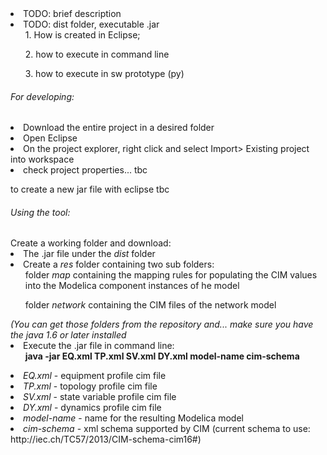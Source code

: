 <li>TODO: brief description</li>
<li>TODO: dist folder, executable .jar
<ul>1. How is created in Eclipse; </ul>
<ul>2. how to execute in command line </ul>
<ul>3. how to execute in sw prototype (py)</ul>
</li>

<p>
<h6>For developing:</h6>
<li>Download the entire project in a desired folder</li>
<li>Open Eclipse</li>
<li>On the project explorer, right click and select Import> Existing project into workspace</li>
<li>check project properties... tbc</li>
</p>
<p>
to create a new jar file with eclipse
tbc
</p>
<p>
<h6>Using the tool:</h6>
Create a working folder and download:
<li> The .jar file under the <i>dist</i> folder
<li>Create a <i>res</i> folder containing two sub folders:
<ul>folder <i>map</i> containing the mapping rules for populating the CIM values into the Modelica component instances of he model</ul>
<ul>folder <i>network</i> containing the CIM files of the network model</ul>
</li>
<i>(You can get those folders from the repository and... make sure you have the java 1.6 or later installed</i>
<li>Execute the .jar file in command line:
<ul><b>java -jar EQ.xml TP.xml SV.xml DY.xml model-name cim-schema </b></ul>
</li>

<li><i>EQ.xml</i> - equipment profile cim file</li>
<li><i>TP.xml</i> - topology profile cim file</li>
<li><i>SV.xml</i> - state variable profile cim file</li>
<li><i>DY.xml</i> - dynamics profile cim file</li>
<li><i>model-name</i> - name for the resulting Modelica model</li>
<li><i>cim-schema</i> - xml schema supported by CIM (current schema to use: http://iec.ch/TC57/2013/CIM-schema-cim16#)</li>
</p>
